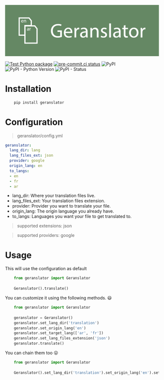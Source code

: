 ![Logo](https://raw.githubusercontent.com/faissaloux/geranslator/main/.github/art/logo.png)

[![Test Python package](https://github.com/faissaloux/geranslator/actions/workflows/tests.yml/badge.svg?branch=main)](https://github.com/faissaloux/geranslator/actions/workflows/tests.yml) [![pre-commit.ci status](https://results.pre-commit.ci/badge/github/faissaloux/geranslator/main.svg)](https://results.pre-commit.ci/latest/github/faissaloux/geranslator/main) ![PyPI](https://img.shields.io/pypi/v/geranslator) ![PyPI - Python Version](https://img.shields.io/pypi/pyversions/geranslator) ![PyPI - Status](https://img.shields.io/pypi/status/geranslator)

# Installation
```bash
    pip install geranslator
```
# Configuration
> geranslator/config.yml
```yml
geranslator:
  lang_dir: lang
  lang_files_ext: json
  provider: google
  origin_lang: en
  to_langs:
  - en
  - fr
  - ar

```
- lang_dir: Where your translation files live.
- lang_files_ext: Your translation files extension.
- provider: Provider you want to translate your file.
- origin_lang: The origin language you already have.
- to_langs: Languages you want your file to get translated to.

> supported extensions: json

> supported providers: google
# Usage
This will use the configuration as default
```python
    from geranslator import Geranslator

    Geranslator().translate()
```

You can customize it using the following methods. 😃
```python
    from geranslator import Geranslator

    geranslator = Geranslator()
    geranslator.set_lang_dir('translation')
    geranslator.set_origin_lang('en')
    geranslator.set_target_lang(['ar', 'fr'])
    geranslator.set_lang_files_extension('json')
    geranslator.translate()
```
You can chain them too 😮
```python
    from geranslator import Geranslator

    Geranslator().set_lang_dir('translation').set_origin_lang('en').set_target_lang(['ar', 'fr']).set_lang_files_extension('json').translate()
```
